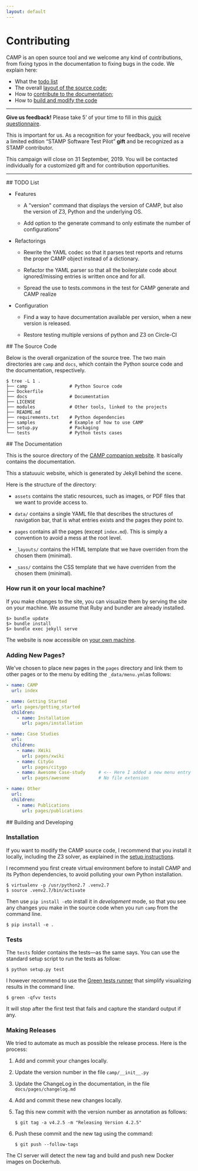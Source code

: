 ```yaml
---
layout: default
---
```


# Contributing

CAMP is an open source tool and we welcome any kind of contributions,
from fixing typos in the documentation to fixing bugs in the code. We
explain here:

 * What the [todo list](#todo)
 * The overall [layout of the source code](#layout);
 * How to [contribute to the documentation](#documentation);
 * How to [build and modify the code](#building)

---

**Give us feedback!** Please take 5’ of your time to fill in this
[quick
questionnaire](https://www.stamp-project.eu/view/main/betatestingsurvey/).

This is important for us. As a recognition for your feedback, you will
receive a limited edition “STAMP Software Test Pilot” **gift** and be
recognized as a STAMP contributor.

This campaign will close on 31 September, 2019. You will be contacted
individually for a customized gift and for contribution opportunities.

---


<a name="todo"/>
## TODO List

*   Features

    * A "version" command that displays the version of CAMP, but also
      the version of Z3, Python and the underlying OS.

    * Add option to the generate command to only estimate the number
      of configurations"

*   Refactorings

    *   Rewrite the YAML codec so that it parses test reports and
        returns the proper CAMP object instead of a dictionary.

    *   Refactor the YAML parser so that all the boilerplate code
        about ignored/missing entries is written once and for all.

    *   Spread the use to tests.commons in the test for CAMP generate
        and CAMP realize

*   Configuration

    *   Find a way to have documentation available per version, when a
        new version is released.

    *   Restore testing multiple versions of python and Z3 on Circle-CI

<a name="layout" />
## The Source Code

Below is the overall organization of the source tree. The two main
directories are `camp` and `docs`, which contain the Python source
code and the documentation, respectively.

```console
$ tree -L 1 .
├── camp                # Python Source code
├── Dockerfile
├── docs                # Documentation
├── LICENSE
├── modules             # Other tools, linked to the projects
├── README.md 
├── requirements.txt    # Python dependencies
├── samples             # Example of how to use CAMP
├── setup.py            # Packaging
└── tests               # Python tests cases
```

<a name="documentation" />
## The Documentation

This is the source directory of the [CAMP companion
website](http://stamp-project.github.io/camp). It basically contains
the documentation.

This a statuuuic website, which is generated by Jekyll behind the
scene.

Here is the structure of the directory:
   
 * `assets` contains the static resources, such as images, or PDF
   files that we want to provide access to.
   
 * `data/` contains a single YAML file that describes the structures
   of navigation bar, that is what entries exists and the pages they
   point to.

 * `pages` contains all the pages (except `index.md`). This is simply
   a convention to avoid a mess at the root level.

 * `_layouts/` contains the HTML template that we have overriden from
   the chosen them (minimal).

 * `_sass/` contains the CSS template that we have overriden from the
   chosen them (minimal).


### How run it on your local machine?

If you make changes to the site, you can visualize them by serving the
site on your machine. We assume that Ruby and bundler are already
installed.

	$> bundle update
	$> bundle install
	$> bundle exec jekyll serve
	
The website is now accessible on [your own machine](http://localhost:4000).


### Adding New Pages?

We've chosen to place new pages in the `pages` directory and link them
to other pages or to the menu by editing the `_data/menu.yml`as
follows:

```yaml
- name: CAMP
  url: index

- name: Getting Started
  url: pages/getting_started
  children:
    - name: Installation
      url: pages/installation

- name: Case Studies
  url:
  children:
    - name: XWiki
      url: pages/xwiki
    - name: CityGo
      url: pages/citygo
    - name: Awesome Case-study     # <-- Here I added a new menu entry
      url: pages/awesome           # No file extension

- name: Other
  url:
  children:
    - name: Publications
      url: pages/publications
```


<a name="building" />
## Building and Developing

### Installation

If you want to modify the CAMP source code, I recommend that you
install it locally, including the Z3 solver, as explained in the
[setup instructions](setup). 

I recommend you first create virtual environment before to install
CAMP and its Python dependencies, to avoid polluting your own Python
installation.

```console
$ virtualenv -p /usr/python2.7 .venv2.7
$ source .venv2.7/bin/activate
```

Then use `pip install -e`to install it in *development* mode, so that
you see any changes you make in the source code when you run `camp`
from the command line.

```console
$ pip install -e .
```

### Tests

The `tests` folder contains the tests&mdash;as the same says. You can
use the standard setup script to run the tests as follow:

```console
$ python setup.py test
```

I however recommend to use the [Green tests
runner](https://github.com/CleanCut/green) that simplify visualizing
results in the command line.

```console
$ green -qfvv tests
```

It will stop after the first test that fails and capture the standard
output if any.


### Making Releases

We tried to automate as much as possible the release process. Here is
the process:

 1. Add and commit your changes locally.
 2. Update the version number in the file `camp/__init__.py`
 3. Update the ChangeLog in the documentation, in the file `docs/pages/changelog.md`
 3. Add and commit these new changes locally.
 4. Tag this new commit with the version number as annotation as
    follows:
	```console
	$ git tag -a v4.2.5 -m "Releasing Version 4.2.5"
	``` 
 5. Push these commit and the new tag using the command:
 
    ```console
	$ git push --follow-tags
	```

The CI server will detect the new tag and build and push new Docker images
on Dockerhub.
